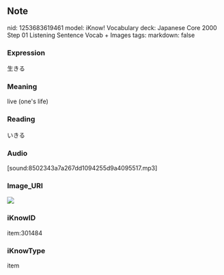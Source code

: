 ## Note
nid: 1253683619461
model: iKnow! Vocabulary
deck: Japanese Core 2000 Step 01 Listening Sentence Vocab + Images
tags: 
markdown: false

### Expression
生きる

### Meaning
live (one's life)

### Reading
いきる

### Audio
[sound:8502343a7a267dd1094255d9a4095517.mp3]

### Image_URI
<!DOCTYPE html>
<title></title>
<img src="16a0937793bad09c1c6073ab488d0f5a.jpg">



### iKnowID
item:301484

### iKnowType
item
